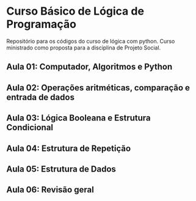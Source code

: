 # Curso Básico de Lógica de Programação
Repositório para os códigos do curso de lógica com python. Curso ministrado como proposta para a disciplina de Projeto Social. 
## Aula 01: Computador, Algoritmos e Python
## Aula 02: Operações aritméticas, comparação e entrada de dados
## Aula 03: Lógica Booleana e Estrutura Condicional
## Aula 04: Estrutura de Repetição
## Aula 05: Estrutura de Dados
## Aula 06: Revisão geral

